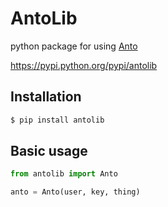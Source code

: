 # AntoLib

python package for using [Anto](https://www.anto.io/)

https://pypi.python.org/pypi/antolib

## Installation

```bash
$ pip install antolib
```

## Basic usage

```python
from antolib import Anto

anto = Anto(user, key, thing)
```
